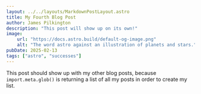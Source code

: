 ```yaml
---
layout: ../../layouts/MarkdownPostLayout.astro
title: My Fourth Blog Post
author: James Pilkington
description: "This post will show up on its own!"
image:
    url: "https://docs.astro.build/default-og-image.png"
    alt: "The word astro against an illustration of planets and stars."
pubDate: 2025-02-13
tags: ["astro", "successes"]
---
```

This post should show up with my other blog posts, because `import.meta.glob()` is returning a list of all my posts in order to create my list.